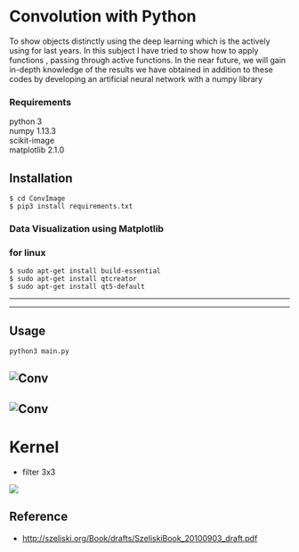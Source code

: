 # Convolution with Python


To show objects distinctly using the deep learning which is the actively using for last years. In this subject I have tried to show how to apply functions , passing through active functions. In the near future, we will gain in-depth knowledge of the results we have obtained in addition to these codes by developing an artificial neural network with a numpy library


### Requirements
python 3   
numpy 1.13.3  
scikit-image  
matplotlib 2.1.0

## Installation ##
>
    $ cd ConvImage
    $ pip3 install requirements.txt


### Data Visualization using Matplotlib

### for linux

>
    $ sudo apt-get install build-essential
    $ sudo apt-get install qtcreator
    $ sudo apt-get install qt5-default 


---------------------------------------------------
---------------------------------------------------



## Usage
  


```python3 main.py```  

![Conv](data/Conv1.png)
-------------------------------

![Conv](data/Conv.png)
----------

# Kernel
* filter 3x3 

![](data/algo.gif)

## Reference

* http://szeliski.org/Book/drafts/SzeliskiBook_20100903_draft.pdf
 
